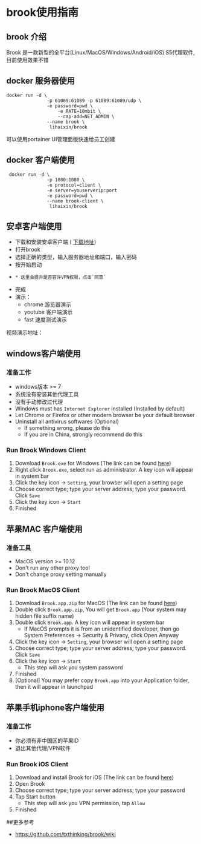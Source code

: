 # brook使用指南

##  brook 介绍
Brook 是一款新型的全平台(Linux/MacOS/Windows/Android/iOS) S5代理软件,目前使用效果不错

## docker 服务器使用
	docker run -d \
	               -p 61089:61089 -p 61089:61089/udp \
	               -e password=pwd \
                       -e RATE=10mbit \
                       --cap-add=NET_ADMIN \
	               --name brook \
	                lihaixin/brook
	                
可以使用portainer UI管理面版快速给员工创建

## docker 客户端使用

     docker run -d \
	               -p 1080:1080 \
	               -e protocol=client \
	               -e server=youserverip:port
	               -e password=pwd \
	               --name brook-client \
	                lihaixin/brook
	           
	           
## 安卓客户端使用

- 下载和安装安卓客户端 ( [下载地址](https://github.com/txthinking/brook#download))
- 打开brook
-  选择正确的类型，输入服务器地址和端口，输入密码 
-  按开始启动
-     * 这里会提升是否容许VPN权限，点击`同意`
-   完成
- 演示：
    - chrome 游览器演示
    - youtube 客户端演示
    - fast 速度测试演示
    
视频演示地址：

## windows客户端使用

### 准备工作

* windows版本 >= 7
* 系统没有安装其他代理工具
* 没有手动修改过代理
* Windows must has `Internet Explorer` installed (Installed by default)
* Let Chrome or Firefox or other modern browser be your default browser
* Uninstall all antivirus softwares (Optional)
    * If something wrong, please do this
    * If you are in China, strongly recommend do this

### Run Brook Windows Client

1. Download `Brook.exe` for Windows (The link can be found [here](https://github.com/txthinking/brook#download))
1. Right click `Brook.exe`, select run as administrator. A key icon will appear in system bar
1. Click the key icon -> `Setting`, your browser will open a setting page
1. Choose correct type; type your server address; type your password. Click `Save`
1. Click the key icon -> `Start`
1. Finished

## 苹果MAC 客户端使用

### 准备工具

* MacOS version >= 10.12
* Don't run any other proxy tool
* Don't change proxy setting manually

### Run Brook MacOS Client

1. Download `Brook.app.zip` for MacOS (The link can be found [here](https://github.com/txthinking/brook#download))
1. Double click `Brook.app.zip`, You will get `Brook.app` (Your system may hidden file suffix name)
1. Double click `Brook.app`. A key icon will appear in system bar
    * If MacOS prompts it is from an unidentified developer, then go System Preferences -> Security & Privacy, click Open Anyway
1. Click the key icon -> `Setting`, your browser will open a setting page
1. Choose correct type; type your server address; type your password. Click `Save`
1. Click the key icon -> `Start`
    * This step will ask you system password
1. Finished
1. [Optional] You may prefer copy `Brook.app` into your Application folder, then it will appear in launchpad

## 苹果手机iphone客户端使用

### 准备工作

* 你必须有非中国区的苹果ID
* 退出其他代理/VPN软件

### Run Brook iOS Client

1. Download and install Brook for iOS (The link can be found [here](https://github.com/txthinking/brook#download))
1. Open Brook
1. Choose correct type; type your server address; type your password
1. Tap Start button
    * This step will ask you VPN permission, tap `Allow`
1. Finished

 
##更多参考
- https://github.com/txthinking/brook/wiki



